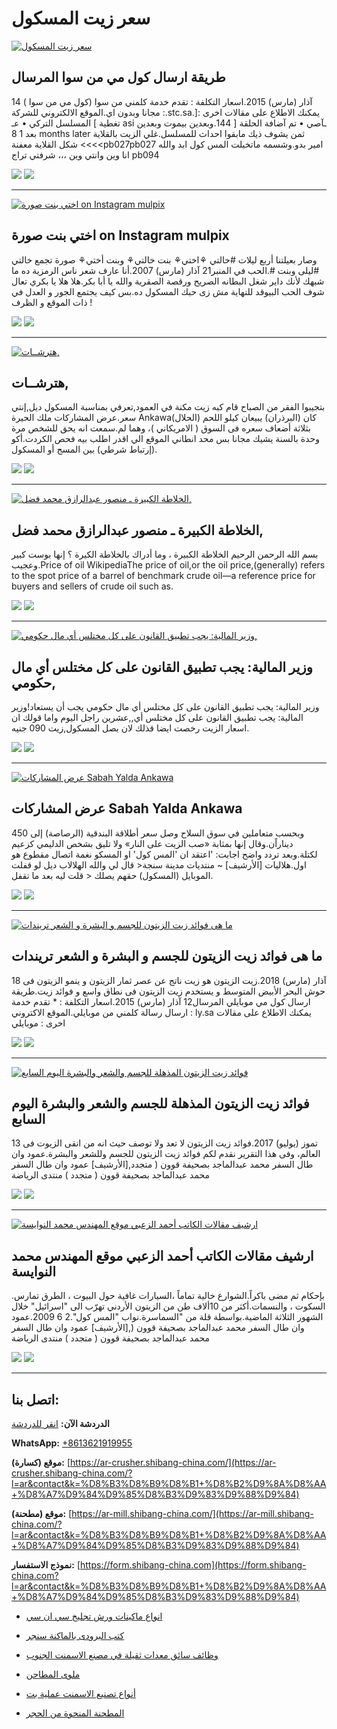 # سعر زيت المسكول

<a href="https://swt.shibang-china.com/?l=ar&img&k=%D8%B3%D8%B9%D8%B1+%D8%B2%D9%8A%D8%AA+%D8%A7%D9%84%D9%85%D8%B3%D9%83%D9%88%D9%84" target="_blank">![سعر زيت المسكول](http://static.shibang-china.com/all-800x300/1122.jpg)</a>

## طريقة ارسال كول مي من سوا المرسال
14 آذار (مارس) 2015.اسعار التكلفة : تقدم خدمة كلمني من سوا (كول مي من سوا ) مجانا وبدون اي.الموقع الالكتروني للشركة :.stc.sa.يمكنك الاطلاع على مقالات اخرى :[ تغطية ] المسلسل التركي • عـ asi ـآصي • تم آضافة الحلقة [ 144.وبعدين بيموت وبعدين بعد 1 8 months later ثمن يشوف ذيك مابقوا احداث للمسلسل.غلي الزيت بالقلاية &gt;&gt;&gt;&gt; شكل القلاية معفنةpb027pb027 امير بدو.وشسمه ماتخيلت المس كول ابد والله انا وين وانتي وين ،،، شرفتي تراج pb094


<a href="https://whatsapp.shibangsoft.com/WhatsApp.php" target="_blank" title="WhatsApp">![](http://static.shibang-china.com/icon/whatsapp.png)</a> <a href="https://swt.shibang-china.com/?l=ar&icon&k=%D8%B3%D8%B9%D8%B1+%D8%B2%D9%8A%D8%AA+%D8%A7%D9%84%D9%85%D8%B3%D9%83%D9%88%D9%84" target="_blank">![](http://static.shibang-china.com/icon/chat-ar.png)</a>

---

<a href="https://swt.shibang-china.com/?l=ar&img&k=%D8%B3%D8%B9%D8%B1+%D8%B2%D9%8A%D8%AA+%D8%A7%D9%84%D9%85%D8%B3%D9%83%D9%88%D9%84" target="_blank">![اختي بنت صورة on Instagram mulpix](http://static.shibang-china.com/all-800x300/109.jpg)</a>

## اختي بنت صورة on Instagram mulpix
وصار بعيلتنا أربع ليلات #خالتي ⚘اختي⚘ بنت خالتي⚘ وبنت أختي⚘ صورة تجمع خالتي #ليلى وبنت #.الحب في المنبر21 آذار (مارس) 2007.أنا عارف شعر ناس الرمزية ده ما شبهك لأنك داير شغل البطانه الصريح ورقصة الصقرية والله يا أبا بكر.هلا هلا يا بكري تعال شوف الحب البيوقد للنهاية مش زى حبك المسكول ده.بس كيف يجتمع الجور و العدل في ذات الموقع و الظرف !


<a href="https://whatsapp.shibangsoft.com/WhatsApp.php" target="_blank" title="WhatsApp">![](http://static.shibang-china.com/icon/whatsapp.png)</a> <a href="https://swt.shibang-china.com/?l=ar&icon&k=%D8%B3%D8%B9%D8%B1+%D8%B2%D9%8A%D8%AA+%D8%A7%D9%84%D9%85%D8%B3%D9%83%D9%88%D9%84" target="_blank">![](http://static.shibang-china.com/icon/chat-ar.png)</a>

---

<a href="https://swt.shibang-china.com/?l=ar&img&k=%D8%B3%D8%B9%D8%B1+%D8%B2%D9%8A%D8%AA+%D8%A7%D9%84%D9%85%D8%B3%D9%83%D9%88%D9%84" target="_blank">![هترشــات,](http://static.shibang-china.com/all-800x300/1092.jpg)</a>

## هترشــات,
بتجيبوا الفقر من الصباح قام كبه زيت مكنة في العمود,تعرفي بمناسبة المسكول ديل,إنتي سعر.عرض المشاركات ملك الحيرة Ankawaكان (البرذران) يبيعان كيلو اللحم (الحلال) بثلاثة أضعاف سعره فى السوق ( الامريكاني )، وهما لم.سمعت انه يحق للشخص مرة وحدة بالسنة يشيك مجانا بس محد انطاني الموقع الي اقدر اطلب بيه فحص الكردت.أكو (إرتباط شرطي) بين المسج أو المسكول.


<a href="https://whatsapp.shibangsoft.com/WhatsApp.php" target="_blank" title="WhatsApp">![](http://static.shibang-china.com/icon/whatsapp.png)</a> <a href="https://swt.shibang-china.com/?l=ar&icon&k=%D8%B3%D8%B9%D8%B1+%D8%B2%D9%8A%D8%AA+%D8%A7%D9%84%D9%85%D8%B3%D9%83%D9%88%D9%84" target="_blank">![](http://static.shibang-china.com/icon/chat-ar.png)</a>

---

<a href="https://swt.shibang-china.com/?l=ar&img&k=%D8%B3%D8%B9%D8%B1+%D8%B2%D9%8A%D8%AA+%D8%A7%D9%84%D9%85%D8%B3%D9%83%D9%88%D9%84" target="_blank">![الخلاطة الكبيرة ـ منصور عبدالرازق محمد فضل,](http://static.shibang-china.com/all-800x300/444.jpg)</a>

## الخلاطة الكبيرة ـ منصور عبدالرازق محمد فضل,
بسم الله الرحمن الرحيم الخلاطة الكبيرة ، وما أدراك بالخلاطة الكيرة ؟ إنها بوست كبير وعجيب.Price of oil WikipediaThe price of oil,or the oil price,(generally) refers to the spot price of a barrel of benchmark crude oil—a reference price for buyers and sellers of crude oil such as.


<a href="https://whatsapp.shibangsoft.com/WhatsApp.php" target="_blank" title="WhatsApp">![](http://static.shibang-china.com/icon/whatsapp.png)</a> <a href="https://swt.shibang-china.com/?l=ar&icon&k=%D8%B3%D8%B9%D8%B1+%D8%B2%D9%8A%D8%AA+%D8%A7%D9%84%D9%85%D8%B3%D9%83%D9%88%D9%84" target="_blank">![](http://static.shibang-china.com/icon/chat-ar.png)</a>

---

<a href="https://swt.shibang-china.com/?l=ar&img&k=%D8%B3%D8%B9%D8%B1+%D8%B2%D9%8A%D8%AA+%D8%A7%D9%84%D9%85%D8%B3%D9%83%D9%88%D9%84" target="_blank">![وزير المالية: يجب تطبيق القانون على كل مختلس أي مال حكومي,](http://static.shibang-china.com/all-800x300/333.jpg)</a>

## وزير المالية: يجب تطبيق القانون على كل مختلس أي مال حكومي,
وزير المالية: يجب تطبيق القانون على كل مختلس أي مال حكومي يجب أن يستعاد!وزير المالية: يجب تطبيق القانون على كل مختلس أي,,عشرين راجل اليوم واما قولك ان اسعار الزيت رخصت ايضا قذلك لان بصل المسكول,زيت 090 جنيه.


<a href="https://whatsapp.shibangsoft.com/WhatsApp.php" target="_blank" title="WhatsApp">![](http://static.shibang-china.com/icon/whatsapp.png)</a> <a href="https://swt.shibang-china.com/?l=ar&icon&k=%D8%B3%D8%B9%D8%B1+%D8%B2%D9%8A%D8%AA+%D8%A7%D9%84%D9%85%D8%B3%D9%83%D9%88%D9%84" target="_blank">![](http://static.shibang-china.com/icon/chat-ar.png)</a>

---

<a href="https://swt.shibang-china.com/?l=ar&img&k=%D8%B3%D8%B9%D8%B1+%D8%B2%D9%8A%D8%AA+%D8%A7%D9%84%D9%85%D8%B3%D9%83%D9%88%D9%84" target="_blank">![عرض المشاركات Sabah Yalda Ankawa](http://static.shibang-china.com/all-800x300/371.jpg)</a>

## عرض المشاركات Sabah Yalda Ankawa
وبحسب متعاملين في سوق السلاح وصل سعر أطلاقة البندقية (الرصاصة) إلى 450 ديناراًن.وقال إنها بمثابة «صب الزيت على النار» ولا تليق بشخص الدليمي كزعيم لكتلة.وبعد تردد واضح اجابت: &#39;اعتقد ان &#39;المس كول&#39; او المسكو نغمة اتصال مقطوع هو اول.هلاليات [الأرشيف] ~ منتديات مدينة سنجة< قال لي والله الهلالاب ديل لو قفلت الموبايل (المسكول) حقهم يصلك < قلت ليه بعد ما تقفل.


<a href="https://whatsapp.shibangsoft.com/WhatsApp.php" target="_blank" title="WhatsApp">![](http://static.shibang-china.com/icon/whatsapp.png)</a> <a href="https://swt.shibang-china.com/?l=ar&icon&k=%D8%B3%D8%B9%D8%B1+%D8%B2%D9%8A%D8%AA+%D8%A7%D9%84%D9%85%D8%B3%D9%83%D9%88%D9%84" target="_blank">![](http://static.shibang-china.com/icon/chat-ar.png)</a>

---

<a href="https://swt.shibang-china.com/?l=ar&img&k=%D8%B3%D8%B9%D8%B1+%D8%B2%D9%8A%D8%AA+%D8%A7%D9%84%D9%85%D8%B3%D9%83%D9%88%D9%84" target="_blank">![ما هى فوائد زيت الزيتون للجسم و البشرة و الشعر تريندات](http://static.shibang-china.com/all-800x300/1153.jpg)</a>

## ما هى فوائد زيت الزيتون للجسم و البشرة و الشعر تريندات
18 آذار (مارس) 2018.زيت الزيتون هو زيت ناتج عن عصر ثمار الزيتون و ينمو الزيتون فى حوش البحر الأبيض المتوسط و يستخدم زيت الزيتون فى نطاق واسع و فوائد زيت.طريقة ارسال كول مي موبايلي المرسال12 آذار (مارس) 2015.اسعار التكلفة : * تقدم خدمة ارسال رسالة كلمني من موبايلي.الموقع الاكتروني : ly.sa يمكنك الاطلاع على مقالات اخرى : موبايلي


<a href="https://whatsapp.shibangsoft.com/WhatsApp.php" target="_blank" title="WhatsApp">![](http://static.shibang-china.com/icon/whatsapp.png)</a> <a href="https://swt.shibang-china.com/?l=ar&icon&k=%D8%B3%D8%B9%D8%B1+%D8%B2%D9%8A%D8%AA+%D8%A7%D9%84%D9%85%D8%B3%D9%83%D9%88%D9%84" target="_blank">![](http://static.shibang-china.com/icon/chat-ar.png)</a>

---

<a href="https://swt.shibang-china.com/?l=ar&img&k=%D8%B3%D8%B9%D8%B1+%D8%B2%D9%8A%D8%AA+%D8%A7%D9%84%D9%85%D8%B3%D9%83%D9%88%D9%84" target="_blank">![فوائد زيت الزيتون المذهلة للجسم والشعر والبشرة اليوم السابع](http://static.shibang-china.com/all-800x300/300.jpg)</a>

## فوائد زيت الزيتون المذهلة للجسم والشعر والبشرة اليوم السابع
13 تموز (يوليو) 2017.فوائد زيت الزيتون لا تعد ولا توصف حيث انه من انقى الزيوت فى العالم، وفى هذا التقرير نقدم لكم فوائد زيت الزيتون للجسم وللشعر والبشرة.عمود وان طال السفر محمد عبدالماجد بصحيفة قوون ( متجدد,[الأرشيف] عمود وان طال السفر محمد عبدالماجد بصحيفة قوون ( متجدد ) منتدى الرياضة


<a href="https://whatsapp.shibangsoft.com/WhatsApp.php" target="_blank" title="WhatsApp">![](http://static.shibang-china.com/icon/whatsapp.png)</a> <a href="https://swt.shibang-china.com/?l=ar&icon&k=%D8%B3%D8%B9%D8%B1+%D8%B2%D9%8A%D8%AA+%D8%A7%D9%84%D9%85%D8%B3%D9%83%D9%88%D9%84" target="_blank">![](http://static.shibang-china.com/icon/chat-ar.png)</a>

---

<a href="https://swt.shibang-china.com/?l=ar&img&k=%D8%B3%D8%B9%D8%B1+%D8%B2%D9%8A%D8%AA+%D8%A7%D9%84%D9%85%D8%B3%D9%83%D9%88%D9%84" target="_blank">![ارشيف مقالات الكاتب أحمد الزعبي موقع المهندس محمد النوايسة](http://static.shibang-china.com/all-800x300/492.jpg)</a>

## ارشيف مقالات الكاتب أحمد الزعبي موقع المهندس محمد النوايسة
.بإحكام ثم مضى باكراً.الشوارع خالية تماماً ،السيارات غافية حول البيوت ، الطرق تمارس السكوت ، والنسمات.أكثر من 10ألاف طن من الزيتون الأردني تهرّب الى &quot;اسرائيل&quot; خلال الشهور الثلاثة الماضية.بواسطة قلة من &quot;السماسرة.نواب &quot;المس كول&quot;.2 6 2009.عمود وان طال السفر محمد عبدالماجد بصحيفة قوون (,[الأرشيف] عمود وان طال السفر محمد عبدالماجد بصحيفة قوون ( متجدد ) منتدى الرياضة


<a href="https://whatsapp.shibangsoft.com/WhatsApp.php" target="_blank" title="WhatsApp">![](http://static.shibang-china.com/icon/whatsapp.png)</a> <a href="https://swt.shibang-china.com/?l=ar&icon&k=%D8%B3%D8%B9%D8%B1+%D8%B2%D9%8A%D8%AA+%D8%A7%D9%84%D9%85%D8%B3%D9%83%D9%88%D9%84" target="_blank">![](http://static.shibang-china.com/icon/chat-ar.png)</a>

---
## اتصل بنا:

**الدردشة الآن:** [انقر للدردشة](https://swt.shibang-china.com?l=ar&contact&k=%D8%B3%D8%B9%D8%B1+%D8%B2%D9%8A%D8%AA+%D8%A7%D9%84%D9%85%D8%B3%D9%83%D9%88%D9%84)

**WhatsApp:**  [+8613621919955](https://whatsapp.shibangsoft.com/WhatsApp.php)

**موقع (كسارة):** [https://ar-crusher.shibang-china.com/](https://ar-crusher.shibang-china.com/?l=ar&contact&k=%D8%B3%D8%B9%D8%B1+%D8%B2%D9%8A%D8%AA+%D8%A7%D9%84%D9%85%D8%B3%D9%83%D9%88%D9%84)

**موقع (مطحنة):** [https://ar-mill.shibang-china.com/](https://ar-mill.shibang-china.com/?l=ar&contact&k=%D8%B3%D8%B9%D8%B1+%D8%B2%D9%8A%D8%AA+%D8%A7%D9%84%D9%85%D8%B3%D9%83%D9%88%D9%84)

**نموذج الاستفسار:** [https://form.shibang-china.com](https://form.shibang-china.com?l=ar&contact&k=%D8%B3%D8%B9%D8%B1+%D8%B2%D9%8A%D8%AA+%D8%A7%D9%84%D9%85%D8%B3%D9%83%D9%88%D9%84)

* [انواع ماكينات ورش تجليخ سي ان سي](../11/%D8%A7%D9%86%D9%88%D8%A7%D8%B9%20%D9%85%D8%A7%D9%83%D9%8A%D9%86%D8%A7%D8%AA%20%D9%88%D8%B1%D8%B4%20%D8%AA%D8%AC%D9%84%D9%8A%D8%AE%20%D8%B3%D9%8A%20%D8%A7%D9%86%20%D8%B3%D9%8A.md)

* [كتب البرودى بالماكنة سنجر](../13/%D9%83%D8%AA%D8%A8%20%D8%A7%D9%84%D8%A8%D8%B1%D9%88%D8%AF%D9%89%20%D8%A8%D8%A7%D9%84%D9%85%D8%A7%D9%83%D9%86%D8%A9%20%D8%B3%D9%86%D8%AC%D8%B1.md)

* [وظائف سائق معدات ثقيلة في مصنع الاسمنت الجنوب](../12/%D9%88%D8%B8%D8%A7%D8%A6%D9%81%20%D8%B3%D8%A7%D8%A6%D9%82%20%D9%85%D8%B9%D8%AF%D8%A7%D8%AA%20%D8%AB%D9%82%D9%8A%D9%84%D8%A9%20%D9%81%D9%8A%20%D9%85%D8%B5%D9%86%D8%B9%20%D8%A7%D9%84%D8%A7%D8%B3%D9%85%D9%86%D8%AA%20%D8%A7%D9%84%D8%AC%D9%86%D9%88%D8%A8.md)

* [ملوى المطاحن](../14/%D9%85%D9%84%D9%88%D9%89%20%D8%A7%D9%84%D9%85%D8%B7%D8%A7%D8%AD%D9%86.md)

* [أنواع تصنيع الاسمنت عملية بت](../12/%D8%A3%D9%86%D9%88%D8%A7%D8%B9%20%D8%AA%D8%B5%D9%86%D9%8A%D8%B9%20%D8%A7%D9%84%D8%A7%D8%B3%D9%85%D9%86%D8%AA%20%D8%B9%D9%85%D9%84%D9%8A%D8%A9%20%D8%A8%D8%AA.md)

* [المطحنة المنحوة من الحجر](../11/%D8%A7%D9%84%D9%85%D8%B7%D8%AD%D9%86%D8%A9%20%D8%A7%D9%84%D9%85%D9%86%D8%AD%D9%88%D8%A9%20%D9%85%D9%86%20%D8%A7%D9%84%D8%AD%D8%AC%D8%B1.md)